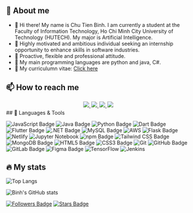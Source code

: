 ## 👤 About me
- 👋 Hi there! My name is Chu Tien Binh. I am currently a student at the Faculty of Information Technology, Ho Chi Minh City University of Technology (HUTECH). My major is Artificial Intelligence.
- 👀 Highly motivated and ambitious individual seeking an internship opportunity to enhance skills in software industries.
- 🤗 Proactive, flexible and professional attitude.
- 🌱 My main programming languages are python and java, C#.
- 📄 My curriculumn vitae: [Click here](https://totgokhung.netlify.app/assets/uploads/CV2.pdf)
## 📫 How to reach me

<div id="badges" align="center" style="margin: 3px">
  <a style="margin: 1px" href="https://www.linkedin.com/in/phamgiaphuc-working/">
    <img src="https://img.shields.io/badge/LinkedIn-blue?style=for-the-badge&logo=linkedin&logoColor=white"/>
  </a>
  <a style="margin: 1px" href="https://www.facebook.com/quangtrung.ky.1/">
    <img src="https://img.shields.io/badge/Facebook-white?style=for-the-badge&logo=youtube&logoColor=blue"/>
  </a>
  <a style="margin: 1px" href="https://github.com/totgokhung123">
    <img src="https://img.shields.io/badge/Github-black?style=for-the-badge&logo=Github&logoColor=white"/>
  </a>
  <a style="margin: 1px" href="mailto:chutienbinh2003@gmail.com">
    <img src="https://img.shields.io/badge/gmail-%23D14836.svg?&style=for-the-badge&logo=gmail&logoColor=white&color=ec4135"/>
  </a>
</div>
## 🌱 Languages & Tools

![JavaScript Badge](https://img.shields.io/badge/JavaScript-F7DF1E?logo=javascript&logoColor=000&style=flat)
![Java Badge](https://img.shields.io/badge/Java-ED8B00?style=flat&logo=openjdk&logoColor=white)
![Python Badge](https://img.shields.io/badge/Python-3776AB?style=flat&logo=python&logoColor=white)
![Dart Badge](https://img.shields.io/badge/Dart-0175C2?style=flat&logo=dart&logoColor=white)
![Flutter Badge](https://img.shields.io/badge/Flutter-02569B?style=flat&logo=flutter&logoColor=white)
![.NET Badge](https://img.shields.io/badge/.NET-512BD4?style=flat&logo=dotnet&logoColor=white)
![MySQL Badge](https://img.shields.io/badge/MySQL-4479A1?style=flat&logo=mysql&logoColor=white)
![AWS](https://img.shields.io/badge/AWS-%23FF9900.svg?style=flat&logo=amazon-aws&logoColor=white)
![Flask Badge](https://img.shields.io/badge/Flask-000000?style=flat&logo=flask&logoColor=white)
![Netlify](https://img.shields.io/badge/netlify-%23000000.svg?style=flat&logo=netlify&logoColor=#00C7B7)
![Jupyter Notebook](https://img.shields.io/badge/jupyter-%23FA0F00.svg?style=flat&logo=jupyter&logoColor=white)
![npm Badge](https://img.shields.io/badge/npm-CB3837?logo=npm&logoColor=fff&style=flat)
![Tailwind CSS Badge](https://img.shields.io/badge/Tailwind%20CSS-06B6D4?logo=tailwindcss&logoColor=fff&style=flat)
![MongoDB Badge](https://img.shields.io/badge/MongoDB-47A248?logo=mongodb&logoColor=fff&style=flat)
![HTML5 Badge](https://img.shields.io/badge/HTML5-E34F26?logo=html5&logoColor=fff&style=flat)
![CSS3 Badge](https://img.shields.io/badge/CSS3-1572B6?logo=css3&logoColor=fff&style=flat)
![Git](https://img.shields.io/badge/git-%23F05033.svg?style=flat&logo=git&logoColor=white)
![GitHub Badge](https://img.shields.io/badge/GitHub-181717?logo=github&logoColor=fff&style=flat)
![GitLab Badge](https://img.shields.io/badge/GitLab-FC6D26?logo=gitlab&logoColor=fff&style=flat)
![Figma Badge](https://img.shields.io/badge/Figma-F24E1E?logo=figma&logoColor=fff&style=flat)
![TensorFlow](https://img.shields.io/badge/TensorFlow-%23FF6F00.svg?style=flat&logo=TensorFlow&logoColor=white)
![Jenkins](https://img.shields.io/badge/jenkins-%232C5263.svg?style=flat&logo=jenkins&logoColor=white)

## 🔥 My stats
![Top Langs](https://github-readme-stats.vercel.app/api/top-langs/?username=totgokhung123&layout=compact&theme=dark)

![Binh's GitHub stats](https://github-readme-stats.vercel.app/api?username=totgokhung123&show_icons=true&theme=dark)

[![Followers Badge](https://img.shields.io/github/followers/totgokhung123?style=for-the-badge&logo=github&color=blue&logoColor=black)](https://github.com/totgokhung123)
[![Stars Badge](https://img.shields.io/github/stars/totgokhung123?affiliations=OWNER%2CCOLLABORATOR%2CORGANIZATION_MEMBER&logo=github&color=red&logoColor=black&style=for-the-badge)](https://github.com/totgokhung123)

